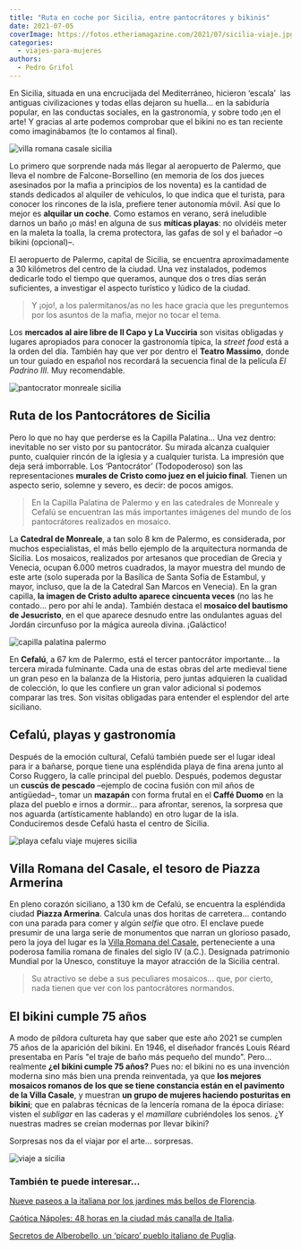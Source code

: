 ```yaml
---
title: "Ruta en coche por Sicilia, entre pantocrátores y bikinis"
date: 2021-07-05
coverImage: https://fotos.etheriamagazine.com/2021/07/sicilia-viaje.jpg
categories: 
  - viajes-para-mujeres
authors: 
  - Pedro Grifol
---
```


En Sicilia, situada en una encrucijada del Mediterráneo, hicieron ‘escala’  las antiguas civilizaciones y todas ellas dejaron su huella… en la sabiduría popular, en las conductas sociales, en la gastronomía, y sobre todo ¡en el arte! Y gracias al arte podemos comprobar que el bikini no es tan reciente como imaginábamos (te lo contamos al final).

![villa romana casale sicilia](https://fotos.etheriamagazine.com/2018/07/Bikinis-en-la-Villa-Romana-del-Casale-viajes-mujeres-sicilia.jpg "Mosaicos de Villa Casale (Piazza Armerina, Sicilia). © Pedro Grifol")

Lo primero que sorprende nada más llegar al aeropuerto de Palermo, que lleva el nombre 
de Falcone-Borsellino (en memoria de los dos jueces asesinados por la mafia a principios 
de los noventa) es la cantidad de stands dedicados al alquiler de vehículos, lo que 
indica que el turista, para conocer los rincones de la isla, prefiere tener autonomía 
móvil. Así que lo mejor es **alquilar un coche**. Como estamos en verano, será 
ineludible darnos un baño ¡o más! en alguna de sus **míticas playas**: no olvidéis meter 
en la maleta la toalla, la crema protectora, las gafas de sol y el bañador –o bikini 
(opcional)–. 

El aeropuerto de Palermo, capital de Sicilia, se encuentra aproximadamente a 30 
kilómetros del centro de la ciudad. Una vez instalados, podemos dedicarle todo el tiempo 
que queramos, aunque dos o tres días serán suficientes, a investigar el aspecto 
turístico y lúdico de la ciudad. 

> Y ¡ojo!, a los palermitanos/as no les hace gracia que les preguntemos por los asuntos de 
> la mafia, mejor no tocar el tema. 

Los **mercados al aire libre de Il Capo y La Vucciria** son visitas obligadas y lugares 
apropiados para conocer la gastronomía típica, la _street food_ está a la orden del día. 
También hay que ver por dentro el **Teatro Massimo**, donde un tour guiado en español 
nos recordará la secuencia final de la película _El Padrino III._ Muy recomendable. 

![pantocrator monreale sicilia](https://fotos.etheriamagazine.com/2018/07/Monreale-El-pantocrator-de-la-catedral-viajes-mujeres-sicilia.jpg "Pantocrátor de la Catedral de Monreale (Sicilia). © Pedro Grifol")

## Ruta de los Pantocrátores de Sicilia

Pero lo que no hay que perderse es la Capilla Palatina… Una vez dentro: inevitable no 
ser visto por su pantocrátor. Su mirada alcanza cualquier punto, cualquier rincón de la 
iglesia y a cualquier turista. La impresión que deja será imborrable. Los ‘Pantocrátor’ 
(Todopoderoso) son las representaciones **murales de Cristo como juez en el juicio 
final**. Tienen un aspecto serio, solemne y severo, es decir: de pocos amigos. 

> En la Capilla Palatina de Palermo y en las catedrales de Monreale y Cefalú se encuentran 
> las más importantes imágenes del mundo de los pantocrátores realizados en mosaico. 

La **Catedral de Monreale**, a tan solo 8 km de Palermo, es considerada, por muchos 
especialistas, el más bello ejemplo de la arquitectura normanda de Sicilia. Los 
mosaicos, realizados por artesanos que procedían de Grecia y Venecia, ocupan 6.000 
metros cuadrados, la mayor muestra del mundo de este arte (solo superada por la Basílica 
de Santa Sofía de Estambul, y mayor, incluso, que la de la Catedral San Marcos en 
Venecia). En la gran capilla, **la imagen de Cristo adulto aparece cincuenta veces** (no 
las he contado… pero por ahí le anda). También destaca el **mosaico del bautismo de 
Jesucristo**, en el que aparece desnudo entre las ondulantes aguas del Jordán circunfuso 
por la mágica aureola divina. ¡Galáctico! 

![capilla palatina palermo](https://fotos.etheriamagazine.com/2018/07/Capilla-Palatina-de-Palermo-viajes-mujeres-sicilia.jpg "Mosaicos de la Capilla Palatina de Palermo. © Pedro Grifol")

En **Cefalú**, a 67 km de Palermo, está el tercer pantocrátor importante… la tercera 
mirada fulminante. Cada una de estas obras del arte medieval tiene un gran peso en la 
balanza de la Historia, pero juntas adquieren la cualidad de colección, lo que les 
confiere un gran valor adicional si podemos comparar las tres. Son visitas obligadas 
para entender el esplendor del arte siciliano. 

## Cefalú, playas y gastronomía

Después de la emoción cultural, Cefalú también puede ser el lugar ideal para ir a 
bañarse, porque tiene una espléndida playa de fina arena junto al Corso Ruggero, la 
calle principal del pueblo. Después, podemos degustar un **cuscús de pescado** –ejemplo 
de cocina fusión con mil años de antigüedad–, tomar un **mazapán** con forma frutal en 
el **Caffé Duomo** en la plaza del pueblo e irnos a dormir… para afrontar, serenos, la 
sorpresa que nos aguarda (artísticamente hablando) en otro lugar de la isla. 
Conduciremos desde Cefalú hasta el centro de Sicilia. 

![playa cefalu viaje mujeres sicilia](https://fotos.etheriamagazine.com/2018/07/Palaya-de-Cefalu-mujeres-viaje-sicilia.jpg "Playa de Cefalú (Sicilia). © Pedro Grifol")

## Villa Romana del Casale, el tesoro de Piazza Armerina

En pleno corazón siciliano, a 130 km de Cefalú, se encuentra la espléndida ciudad 
**Piazza Armerina**. Calcula unas dos horitas de carretera… contando con una parada para 
comer y algún _selfie_ que otro. El enclave puede presumir de una larga serie de 
monumentos que narran un glorioso pasado, pero la joya del lugar es la [Villa Romana del 
Casale](http://www.villaromanadelcasale.it), perteneciente a una poderosa familia romana 
de finales del siglo IV (a.C.). Designada patrimonio Mundial por la Unesco, constituye 
la mayor atracción de la Sicilia central. 

> Su atractivo se debe a sus peculiares mosaicos… que, por cierto, nada tienen que ver con 
> los pantocrátores normandos. 

## El bikini cumple 75 años

A modo de píldora cultureta hay que saber que este año 2021 se cumplen 75 años de la 
aparición del bikini. En 1946, el diseñador francés Louis Réard presentaba en París "el 
traje de baño más pequeño del mundo". Pero... realmente **¿el bikini cumple 75 años?** 
Pues no: el bikini no es una invención moderna sino más bien una prenda reinventada, ya 
que **los mejores mosaicos romanos de los que se tiene constancia están en el pavimento 
de la Villa Casale**, y muestran **un grupo de mujeres haciendo posturitas en bikini**; 
que en palabras técnicas de la lencería romana de la época diríase: visten el _subligar_ 
en las caderas y el _mamillare_ cubriéndoles los senos. ¿Y nuestras madres se creían 
modernas por llevar bikini? 

Sorpresas nos da el viajar por el arte… sorpresas. 

![viaje a sicilia](https://fotos.etheriamagazine.com/2021/07/sicilia-viaje.jpg "Sicilia.")

### También te puede interesar...

[Nueve paseos a la italiana por los jardines más bellos de 
Florencia](https://etheriamagazine.com/2021/05/21/paseos-por-los-jardines-mas-bellos-de-florencia/). 

[Caótica Nápoles: 48 horas en la ciudad más canalla de 
Italia](https://etheriamagazine.com/2020/09/04/que-ver-en-napoles-en-fin-de-semana/). 

[Secretos de Alberobello, un ‘pícaro’ pueblo italiano de 
Puglia](https://etheriamagazine.com/2019/04/15/que-ver-alberobello-italia-unesco/).
